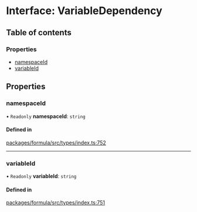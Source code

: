 # Interface: VariableDependency

## Table of contents

### Properties

- [namespaceId](VariableDependency.md#namespaceid)
- [variableId](VariableDependency.md#variableid)

## Properties

### <a id="namespaceid" name="namespaceid"></a> namespaceId

• `Readonly` **namespaceId**: `string`

#### Defined in

[packages/formula/src/types/index.ts:752](https://github.com/mashcard/mashcard/blob/main/packages/formula/src/types/index.ts#L752)

---

### <a id="variableid" name="variableid"></a> variableId

• `Readonly` **variableId**: `string`

#### Defined in

[packages/formula/src/types/index.ts:751](https://github.com/mashcard/mashcard/blob/main/packages/formula/src/types/index.ts#L751)

